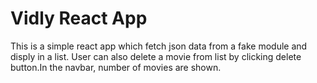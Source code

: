 # Vidly React App

This is a simple react app which fetch json data from a fake module and disply in a list. User can also delete a movie from list by clicking delete button.In the navbar, number of movies are shown.

